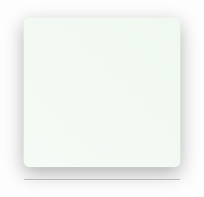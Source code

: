 <div align="center">
  <div style="position: relative; padding: 60px; border-radius: 20px; overflow: hidden; background: rgba(255, 255, 255, 0.95); box-shadow: 0 20px 60px rgba(0, 0, 0, 0.3); margin: 40px auto; max-width: 800px;">
    <div style="position: absolute; top: 0; left: 0; width: 100%; height: 100%; background: linear-gradient(45deg, #e8f5e9, #c8e6c9, #a5d6a7); background-size: 400% 400%; animation: wave 15s ease infinite; opacity: 0.3; z-index: 0;"></div>
    <div style="position: relative; z-index: 1; text-align: center;">
      <div style="font-size: 32px; color: #2d5016; margin: 25px 0; opacity: 0; transform: translateY(30px); animation: fadeInUp 1.2s ease forwards 0.5s; font-weight: bold; letter-spacing: 4px; line-height: 1.8; font-family: KaiTi, STKaiti, '楷体', serif;">蒲公英，随风飘，何时方知归何处？</div>
      <div style="font-size: 32px; color: #2d5016; margin: 25px 0; opacity: 0; transform: translateY(30px); animation: fadeInUp 1.2s ease forwards 1.5s; font-weight: bold; letter-spacing: 4px; line-height: 1.8; font-family: KaiTi, STKaiti, '楷体', serif;">终结时，沙漠中，恋此花者一人足。</div>
      <div style="font-size: 28px; color: #2d5016; margin-top: 40px; opacity: 0; animation: fadeIn 1.5s ease forwards 2.5s; font-style: italic; letter-spacing: 3px; font-weight: bold; font-family: KaiTi, STKaiti, '楷体', serif;">于是此生无憾。</div>
    </div>
  </div>
</div>

<style>
@keyframes wave {
  0% { background-position: 0% 50%; }
  50% { background-position: 100% 50%; }
  100% { background-position: 0% 50%; }
}
@keyframes fadeInUp {
  to {
    opacity: 1;
    transform: translateY(0);
  }
}
@keyframes fadeIn {
  to { opacity: 1; }
}
</style>

---




